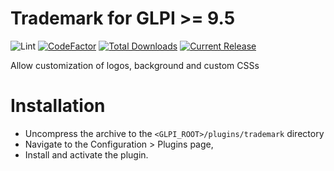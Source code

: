 # Trademark for GLPI >= 9.5

![Lint](https://github.com/librecodecoop/trademark/workflows/Lint/badge.svg)
[![CodeFactor](https://www.codefactor.io/repository/github/librecodecoop/trademark/badge)](https://www.codefactor.io/repository/github/librecodecoop/trademark)
[![Total Downloads](https://img.shields.io/github/downloads/librecodecoop/trademark/total.svg)](https://github.com/librecodecoop/trademark/releases)
[![Current Release](https://img.shields.io/github/release/librecodecoop/trademark.svg)](https://github.com/librecodecoop/trademark/releases/latest)

Allow customization of logos, background and custom CSSs

# Installation
 * Uncompress the archive to the `<GLPI_ROOT>/plugins/trademark` directory
 * Navigate to the Configuration > Plugins page,
 * Install and activate the plugin.
